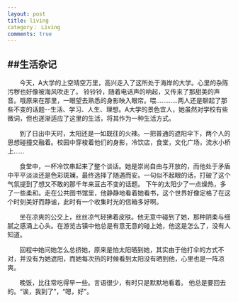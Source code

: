 ```yaml
---
layout: post
title: living
category： Living
comments: true
---
```


##生活杂记
---
&#160; &#160; &#160; &#160;今天，A大学的上空晴空万里，高兴走入了这所处于海岸的大学。心里的杂陈污秽也好像被海风吹走了。
铃铃铃，随着电话声的响起，又传来了那甜美的声音。哦原来在那里，一眼望去熟悉的身影映入眼帘。喂…………两人还是聊起了那些不变的话题--生活、学习、人生、理想。A大学的景色宜人，她虽然对学校有些微词，但也逐渐适应了这里的生活，将其作为一种生活方式。

&#160; &#160; &#160; &#160;到了日出中天时，太阳还是一如既往的火辣。一把普通的遮阳伞下，两个人的思想碰撞交融着。校园中穿梭着他们的身影，冷饮店，食堂，文化广场，流水小桥上……

&#160; &#160; &#160; &#160;食堂中，一杯冷饮串起来了整个谈话。她是崇尚自由与开放的，而他处于矛盾中平平淡淡还是色彩斑斓，最终选择了随遇而安。一句似不起眼的话，打破了这个气氛提到了想又不敢的那千年来亘古不变的话题。
下午的太阳少了一点燥热，多了一些柔和。走在公共图书馆里，他静静地看着她看书，这个世界好像定格了在这个时刻美好而静谧，此时有一个收集时光的信箱多好啊。

&#160; &#160; &#160; &#160;坐在凉爽的公交上，丝丝凉气轻拂着皮肤。他无意中碰到了她，那种阴柔与细腻之感涌上心头。在游览古镇中他总是有意无意的碰上她，他这是怎么了，没有人知道。

&#160; &#160; &#160; &#160;回程中她问她怎么总挤她，原来是怕太阳晒到她，其实由于他打伞的方式不对，并没有为她遮阳，而她每次热的时候看到太阳没有晒到他，心里也是一阵凉爽。

&#160; &#160; &#160; &#160;晚饭，比往常吃得早一些。言语很少，有时只是默默地看着。
他总是要回去的。“诶，我到了”，“嗯，好”。